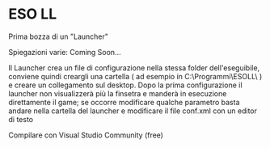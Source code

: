 # ESO LL
Prima bozza di un "Launcher"


Spiegazioni varie:
Coming Soon...

Il Launcher crea un file di configurazione nella stessa folder dell'eseguibile, conviene quindi creargli una cartella ( ad esempio in C:\Programmi\ESOLL\ ) e creare un collegamento sul desktop.
Dopo la prima configurazione il launcher non visualizzerà più la finsetra e manderà in esecuzione direttamente il game; se occorre modificare qualche parametro basta andare nella cartella del launcher e modificare il file conf.xml con un editor di testo



Compilare con Visual Studio Community (free)